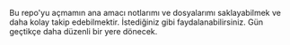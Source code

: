 

Bu repo'yu açmamın ana amacı notlarımı ve dosyalarımı saklayabilmek ve daha kolay takip edebilmektir. İstediğiniz gibi faydalanabilirsiniz. Gün geçtikçe daha düzenli bir yere dönecek.



